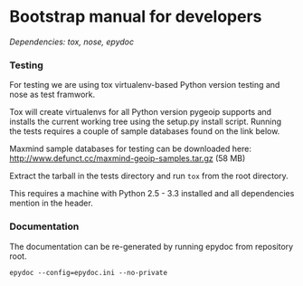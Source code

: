# Bootstrap manual for developers
_Dependencies: tox, nose, epydoc_

### Testing

For testing we are using tox virtualenv-based Python version testing
and nose as test framwork.

Tox will create virtualenvs for all Python version pygeoip supports
and installs the current working tree using the setup.py install script.
Running the tests requires a couple of sample databases found on the
link below.

Maxmind sample databases for testing can be downloaded here:
http://www.defunct.cc/maxmind-geoip-samples.tar.gz (58 MB)

Extract the tarball in the tests directory and run `tox` from the root directory.

This requires a machine with Python 2.5 - 3.3 installed and all dependencies mention in the header.

### Documentation

The documentation can be re-generated by running epydoc from repository root.

    epydoc --config=epydoc.ini --no-private
